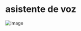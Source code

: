 # asistente de voz

![image](https://github.com/user-attachments/assets/e87d989f-c009-41a7-81f3-1bfa50927c86)
